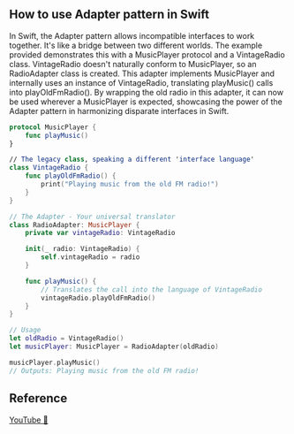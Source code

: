 ## How to use Adapter pattern in Swift

In Swift, the Adapter pattern allows incompatible interfaces to work together. It's like a bridge between two different worlds. The example provided demonstrates this with a MusicPlayer protocol and a VintageRadio class. VintageRadio doesn't naturally conform to MusicPlayer, so an RadioAdapter class is created. This adapter implements MusicPlayer and internally uses an instance of VintageRadio, translating playMusic() calls into playOldFmRadio(). By wrapping the old radio in this adapter, it can now be used wherever a MusicPlayer is expected, showcasing the power of the Adapter pattern in harmonizing disparate interfaces in Swift.

```swift
protocol MusicPlayer {
    func playMusic()
}

// The legacy class, speaking a different 'interface language'
class VintageRadio {
    func playOldFmRadio() {
        print("Playing music from the old FM radio!")
    }
}

// The Adapter - Your universal translator
class RadioAdapter: MusicPlayer {
    private var vintageRadio: VintageRadio

    init(_ radio: VintageRadio) {
        self.vintageRadio = radio
    }

    func playMusic() {
        // Translates the call into the language of VintageRadio
        vintageRadio.playOldFmRadio()
    }
}

// Usage
let oldRadio = VintageRadio()
let musicPlayer: MusicPlayer = RadioAdapter(oldRadio)

musicPlayer.playMusic()
// Outputs: Playing music from the old FM radio!
```

## Reference

[YouTube 👀]()